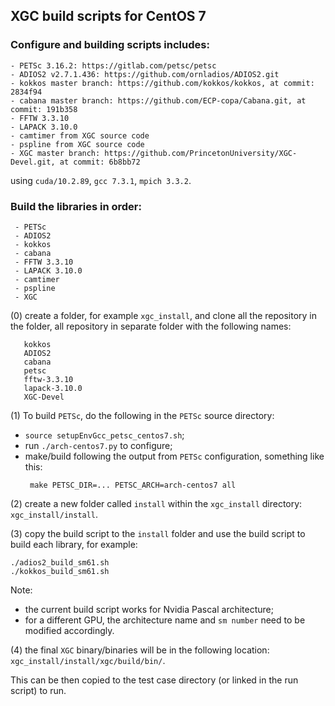 ## XGC build scripts for CentOS 7

### Configure and building scripts includes:
```
- PETSc 3.16.2: https://gitlab.com/petsc/petsc
- ADIOS2 v2.7.1.436: https://github.com/ornladios/ADIOS2.git
- kokkos master branch: https://github.com/kokkos/kokkos, at commit: 2834f94
- cabana master branch: https://github.com/ECP-copa/Cabana.git, at commit: 191b358
- FFTW 3.3.10
- LAPACK 3.10.0
- camtimer from XGC source code
- pspline from XGC source code
- XGC master branch: https://github.com/PrincetonUniversity/XGC-Devel.git, at commit: 6b8bb72
```
using `cuda/10.2.89`, `gcc 7.3.1`, `mpich 3.3.2`.

### Build the libraries in order:
```
 - PETSc
 - ADIOS2
 - kokkos
 - cabana
 - FFTW 3.3.10
 - LAPACK 3.10.0
 - camtimer
 - pspline
 - XGC
```

(0) create a folder, for example `xgc_install`, and clone all the repository in the folder, all repository in separate folder with the following names:
```
   kokkos
   ADIOS2
   cabana
   petsc
   fftw-3.3.10
   lapack-3.10.0
   XGC-Devel
```

(1) To build `PETSc`, do the following in the `PETSc` source directory:
- `source setupEnvGcc_petsc_centos7.sh`;
- run `./arch-centos7.py` to configure;
- make/build following the output from `PETSc` configuration, something like this:
  ```
   make PETSC_DIR=... PETSC_ARCH=arch-centos7 all
  ```

(2) create a new folder called `install` within the `xgc_install` directory: `xgc_install/install`.

(3) copy the build script to the `install` folder and use the build script to build each library, for example:
```
./adios2_build_sm61.sh
./kokkos_build_sm61.sh
```
Note:
- the current build script works for Nvidia Pascal architecture;
- for a different GPU, the architecture name and `sm number` need to be modified accordingly.

(4) the final `XGC` binary/binaries will be in the following location: `xgc_install/install/xgc/build/bin/`.

This can be then copied to the test case directory (or linked in the run script) to run.
